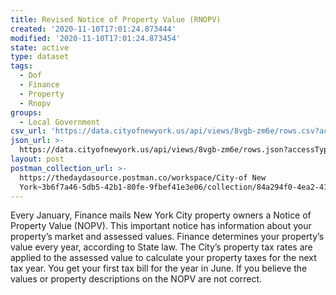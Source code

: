 ```yaml
---
title: Revised Notice of Property Value (RNOPV)
created: '2020-11-10T17:01:24.873444'
modified: '2020-11-10T17:01:24.873454'
state: active
type: dataset
tags:
  - Dof
  - Finance
  - Property
  - Rnopv
groups:
  - Local Government
csv_url: 'https://data.cityofnewyork.us/api/views/8vgb-zm6e/rows.csv?accessType=DOWNLOAD'
json_url: >-
  https://data.cityofnewyork.us/api/views/8vgb-zm6e/rows.json?accessType=DOWNLOAD
layout: post
postman_collection_url: >-
  https://thedaydasource.postman.co/workspace/City-of New
  York~3b6f7a46-5db5-42b1-80fe-9fbef41e3e06/collection/84a294f0-4ea2-41db-8cf6-822a6c671aac
---
```

Every January, Finance mails New York City property owners a Notice of Property Value (NOPV). This important notice has information about your property’s market and assessed values. Finance determines your property’s value every year, according to State law. The Cityʼs property tax rates are applied to the assessed value to calculate your property taxes for the next tax year. You get your first tax bill for the year in June. If you believe the values or property descriptions on the NOPV are not correct.
